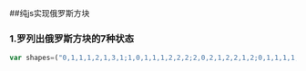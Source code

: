 ##纯js实现俄罗斯方块

### 1.罗列出俄罗斯方块的7种状态

```js
var shapes=("0,1,1,1,2,1,3,1;1,0,1,1,1,2,2,2;2,0,2,1,2,2,1,2;0,1,1,1,1,2,2,2;1,2,2,2,2,1,3,1;1,1,2,1,1,2,2,2;0,2,1,2,1,1,2,2").split(";");
```

